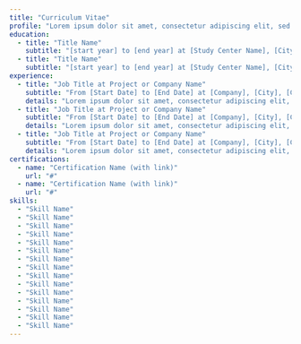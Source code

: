 ```yaml
---
title: "Curriculum Vitae"
profile: "Lorem ipsum dolor sit amet, consectetur adipiscing elit, sed do eiusmod tempor incididunt ut labore et dolore magna aliqua. Ut enim ad minim veniam, quis nostrud exercitation ullamco laboris nisi ut aliquip ex ea commodo consequat. Duis aute irure dolor in reprehenderit in voluptate velit esse cillum dolore eu fugiat nulla pariatur. Excepteur sint occaecat cupidatat non proident, sunt in culpa qui officia deserunt mollit anim id est laborum."
education:
  - title: "Title Name"
    subtitle: "[start year] to [end year] at [Study Center Name], [City], [Country]"
  - title: "Title Name"
    subtitle: "[start year] to [end year] at [Study Center Name], [City], [Country]"
experience:
  - title: "Job Title at Project or Company Name"
    subtitle: "From [Start Date] to [End Date] at [Company], [City], [Country]"
    details: "Lorem ipsum dolor sit amet, consectetur adipiscing elit, sed do eiusmod tempor incididunt ut labore et dolore magna aliqua. Ut enim ad minim veniam, quis nostrud exercitation ullamco laboris nisi ut aliquip ex ea commodo consequat. Duis aute irure dolor in reprehenderit in voluptate velit esse cillum dolore eu fugiat nulla pariatur. Excepteur sint occaecat cupidatat non proident."
  - title: "Job Title at Project or Company Name"
    subtitle: "From [Start Date] to [End Date] at [Company], [City], [Country]"
    details: "Lorem ipsum dolor sit amet, consectetur adipiscing elit, sed do eiusmod tempor incididunt ut labore et dolore magna aliqua. Ut enim ad minim veniam, quis nostrud exercitation ullamco laboris nisi ut aliquip ex ea commodo consequat. Duis aute irure dolor in reprehenderit in voluptate velit esse cillum dolore eu fugiat nulla pariatur. Excepteur sint occaecat cupidatat non proident."
  - title: "Job Title at Project or Company Name"
    subtitle: "From [Start Date] to [End Date] at [Company], [City], [Country]"
    details: "Lorem ipsum dolor sit amet, consectetur adipiscing elit, sed do eiusmod tempor incididunt ut labore et dolore magna aliqua. Ut enim ad minim veniam, quis nostrud exercitation ullamco laboris nisi ut aliquip ex ea commodo consequat. Duis aute irure dolor in reprehenderit in voluptate velit esse cillum dolore eu fugiat nulla pariatur. Excepteur sint occaecat cupidatat non proident."
certifications:
  - name: "Certification Name (with link)"
    url: "#"
  - name: "Certification Name (with link)"
    url: "#"
skills:
  - "Skill Name"
  - "Skill Name"
  - "Skill Name"
  - "Skill Name"
  - "Skill Name"
  - "Skill Name"
  - "Skill Name"
  - "Skill Name"
  - "Skill Name"
  - "Skill Name"
  - "Skill Name"
  - "Skill Name"
  - "Skill Name"
  - "Skill Name"
  - "Skill Name"
---
```

